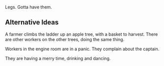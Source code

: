 Legs. Gotta have them.

## Alternative Ideas

A farmer climbs the ladder up an apple tree, with a basket to harvest. There are other workers on the other trees, doing the same thing.

Workers in the engine room are in a panic. They complain about the captain.

They are having a merry time, drinking and dancing.
